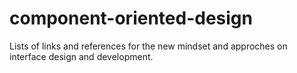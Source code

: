 component-oriented-design
=========================

Lists of links and references for the new mindset and approches on interface design and development.
